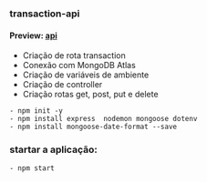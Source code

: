 ### transaction-api
#### Preview: [api](https://api-transaction-chanceller.herokuapp.com/transaction)
- Criação de rota transaction<br>
- Conexão com MongoDB Atlas<br>
- Criação de variáveis de ambiente<br>
- Criação de controller<br>
- Criação rotas get, post, put e delete

`- npm init -y`<br>
`- npm install express  nodemon mongoose dotenv`<br>
`- npm install mongoose-date-format --save`<br>

### startar a aplicação:
`- npm start`
